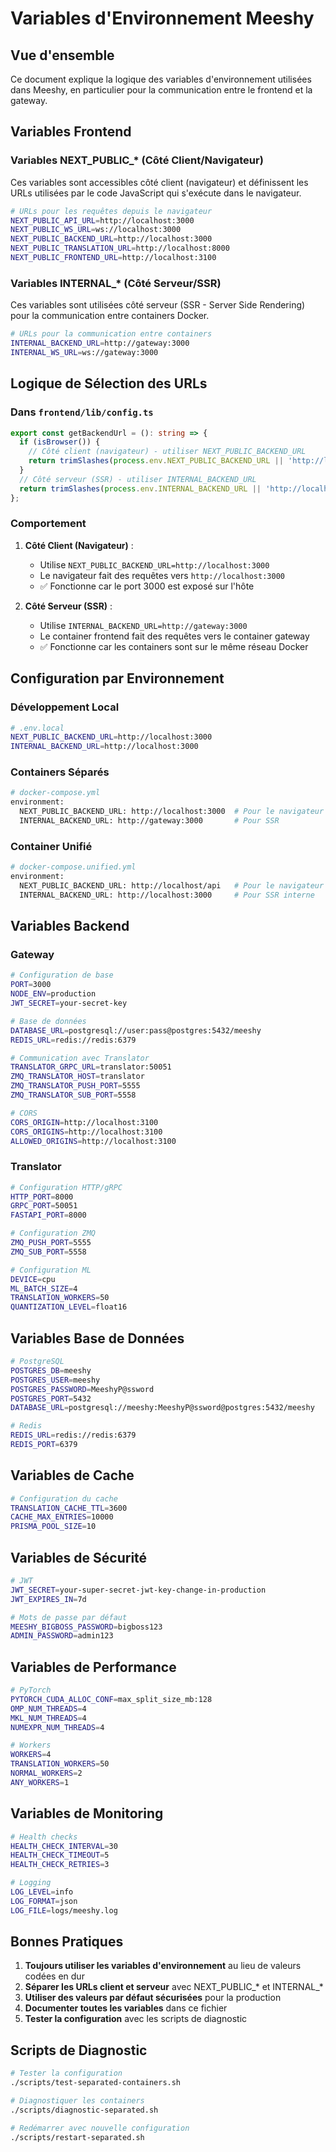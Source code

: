 # Variables d'Environnement Meeshy

## Vue d'ensemble

Ce document explique la logique des variables d'environnement utilisées dans Meeshy, en particulier pour la communication entre le frontend et la gateway.

## Variables Frontend

### Variables NEXT_PUBLIC_* (Côté Client/Navigateur)

Ces variables sont accessibles côté client (navigateur) et définissent les URLs utilisées par le code JavaScript qui s'exécute dans le navigateur.

```bash
# URLs pour les requêtes depuis le navigateur
NEXT_PUBLIC_API_URL=http://localhost:3000
NEXT_PUBLIC_WS_URL=ws://localhost:3000
NEXT_PUBLIC_BACKEND_URL=http://localhost:3000
NEXT_PUBLIC_TRANSLATION_URL=http://localhost:8000
NEXT_PUBLIC_FRONTEND_URL=http://localhost:3100
```

### Variables INTERNAL_* (Côté Serveur/SSR)

Ces variables sont utilisées côté serveur (SSR - Server Side Rendering) pour la communication entre containers Docker.

```bash
# URLs pour la communication entre containers
INTERNAL_BACKEND_URL=http://gateway:3000
INTERNAL_WS_URL=ws://gateway:3000
```

## Logique de Sélection des URLs

### Dans `frontend/lib/config.ts`

```typescript
export const getBackendUrl = (): string => {
  if (isBrowser()) {
    // Côté client (navigateur) - utiliser NEXT_PUBLIC_BACKEND_URL
    return trimSlashes(process.env.NEXT_PUBLIC_BACKEND_URL || 'http://localhost:3000');
  }
  // Côté serveur (SSR) - utiliser INTERNAL_BACKEND_URL
  return trimSlashes(process.env.INTERNAL_BACKEND_URL || 'http://localhost:3000');
};
```

### Comportement

1. **Côté Client (Navigateur)** :
   - Utilise `NEXT_PUBLIC_BACKEND_URL=http://localhost:3000`
   - Le navigateur fait des requêtes vers `http://localhost:3000`
   - ✅ Fonctionne car le port 3000 est exposé sur l'hôte

2. **Côté Serveur (SSR)** :
   - Utilise `INTERNAL_BACKEND_URL=http://gateway:3000`
   - Le container frontend fait des requêtes vers le container gateway
   - ✅ Fonctionne car les containers sont sur le même réseau Docker

## Configuration par Environnement

### Développement Local

```bash
# .env.local
NEXT_PUBLIC_BACKEND_URL=http://localhost:3000
INTERNAL_BACKEND_URL=http://localhost:3000
```

### Containers Séparés

```bash
# docker-compose.yml
environment:
  NEXT_PUBLIC_BACKEND_URL: http://localhost:3000  # Pour le navigateur
  INTERNAL_BACKEND_URL: http://gateway:3000       # Pour SSR
```

### Container Unifié

```bash
# docker-compose.unified.yml
environment:
  NEXT_PUBLIC_BACKEND_URL: http://localhost/api   # Pour le navigateur
  INTERNAL_BACKEND_URL: http://localhost:3000     # Pour SSR interne
```

## Variables Backend

### Gateway

```bash
# Configuration de base
PORT=3000
NODE_ENV=production
JWT_SECRET=your-secret-key

# Base de données
DATABASE_URL=postgresql://user:pass@postgres:5432/meeshy
REDIS_URL=redis://redis:6379

# Communication avec Translator
TRANSLATOR_GRPC_URL=translator:50051
ZMQ_TRANSLATOR_HOST=translator
ZMQ_TRANSLATOR_PUSH_PORT=5555
ZMQ_TRANSLATOR_SUB_PORT=5558

# CORS
CORS_ORIGIN=http://localhost:3100
CORS_ORIGINS=http://localhost:3100
ALLOWED_ORIGINS=http://localhost:3100
```

### Translator

```bash
# Configuration HTTP/gRPC
HTTP_PORT=8000
GRPC_PORT=50051
FASTAPI_PORT=8000

# Configuration ZMQ
ZMQ_PUSH_PORT=5555
ZMQ_SUB_PORT=5558

# Configuration ML
DEVICE=cpu
ML_BATCH_SIZE=4
TRANSLATION_WORKERS=50
QUANTIZATION_LEVEL=float16
```

## Variables Base de Données

```bash
# PostgreSQL
POSTGRES_DB=meeshy
POSTGRES_USER=meeshy
POSTGRES_PASSWORD=MeeshyP@ssword
POSTGRES_PORT=5432
DATABASE_URL=postgresql://meeshy:MeeshyP@ssword@postgres:5432/meeshy

# Redis
REDIS_URL=redis://redis:6379
REDIS_PORT=6379
```

## Variables de Cache

```bash
# Configuration du cache
TRANSLATION_CACHE_TTL=3600
CACHE_MAX_ENTRIES=10000
PRISMA_POOL_SIZE=10
```

## Variables de Sécurité

```bash
# JWT
JWT_SECRET=your-super-secret-jwt-key-change-in-production
JWT_EXPIRES_IN=7d

# Mots de passe par défaut
MEESHY_BIGBOSS_PASSWORD=bigboss123
ADMIN_PASSWORD=admin123
```

## Variables de Performance

```bash
# PyTorch
PYTORCH_CUDA_ALLOC_CONF=max_split_size_mb:128
OMP_NUM_THREADS=4
MKL_NUM_THREADS=4
NUMEXPR_NUM_THREADS=4

# Workers
WORKERS=4
TRANSLATION_WORKERS=50
NORMAL_WORKERS=2
ANY_WORKERS=1
```

## Variables de Monitoring

```bash
# Health checks
HEALTH_CHECK_INTERVAL=30
HEALTH_CHECK_TIMEOUT=5
HEALTH_CHECK_RETRIES=3

# Logging
LOG_LEVEL=info
LOG_FORMAT=json
LOG_FILE=logs/meeshy.log
```

## Bonnes Pratiques

1. **Toujours utiliser les variables d'environnement** au lieu de valeurs codées en dur
2. **Séparer les URLs client et serveur** avec NEXT_PUBLIC_* et INTERNAL_*
3. **Utiliser des valeurs par défaut sécurisées** pour la production
4. **Documenter toutes les variables** dans ce fichier
5. **Tester la configuration** avec les scripts de diagnostic

## Scripts de Diagnostic

```bash
# Tester la configuration
./scripts/test-separated-containers.sh

# Diagnostiquer les containers
./scripts/diagnostic-separated.sh

# Redémarrer avec nouvelle configuration
./scripts/restart-separated.sh
```

